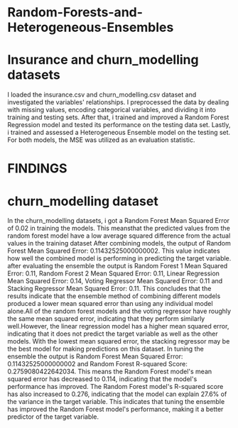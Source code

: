 # Random-Forests-and-Heterogeneous-Ensembles
# Insurance and churn_modelling datasets
I loaded the insurance.csv and churn_modelling.csv dataset and investigated the variables' relationships. I preprocessed the data by dealing with missing values, encoding categorical variables, and dividing it into training and testing sets. After that, i trained and improved a Random Forest Regression model and tested its performance on the testing data set. Lastly, i trained and assessed a Heterogeneous Ensemble model on the testing set. For both models, the MSE was utilized as an evaluation statistic.
# FINDINGS 
# churn_modelling dataset
In the churn_modelling datasets, i got a Random Forest Mean Squared Error of 0.02 in training the models. This meansthat the predicted values from the random forest model have a low average squared difference from the actual values in the training dataset After combining models, the output of Random Forest Mean Squared Error: 0.11432525000000002. This value indicates how well the combined model is performing in predicting the target variable. after evaluating the ensemble the output is Random Forest 1 Mean Squared Error: 0.11, Random Forest 2 Mean Squared Error: 0.11, Linear Regression Mean Squared Error: 0.14, Voting Regressor Mean Squared Error: 0.11 and Stacking Regressor Mean Squared Error: 0.11. This concludes that the results indicate that the ensemble method of combining different models produced a lower mean squared error than using any individual model alone.All of the random forest models and the voting regressor have roughly the same mean squared error, indicating that they perform similarly well.However, the linear regression model has a higher mean squared error, indicating that it does not predict the target variable as well as the other models. With the lowest mean squared error, the stacking regressor may be the best model for making predictions on this dataset. In tuning the ensemble the output is Random Forest Mean Squared Error: 0.11432525000000002 and  Random Forest R-squared Score: 0.2759080422642034. This means the Random Forest model's mean squared error has decreased to 0.114, indicating that the model's performance has improved. The Random Forest model's R-squared score has also increased to 0.276, indicating that the model can explain 27.6% of the variance in the target variable. This indicates that tuning the ensemble has improved the Random Forest model's performance, making it a better predictor of the target variable.
